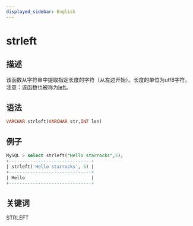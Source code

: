 ```yaml
---
displayed_sidebar: English
---
```


# strleft

## 描述

该函数从字符串中提取指定长度的字符（从左边开始）。长度的单位为utf8字符。
注意：该函数也被称为[left](left.md)。

## 语法

```SQL
VARCHAR strleft(VARCHAR str,INT len)
```

## 例子

```SQL
MySQL > select strleft("Hello starrocks",5);
+-------------------------------+
| strleft('Hello starrocks', 5) |
+-------------------------------+
| Hello                         |
+-------------------------------+
```

## 关键词

STRLEFT
